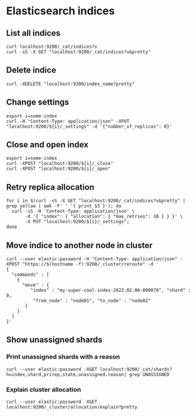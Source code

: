 # Elasticsearch indices

## List all indices

```
curl localhost:9200/_cat/indices?v
curl -sS -X GET "localhost:9200/_cat/indices?v&pretty"
```

## Delete indice

```
curl -XDELETE "localhost:9200/index_name?pretty"
```

## Change settings

```
export i=some-index
curl -H "Content-Type: application/json" -XPUT "localhost:9200/${i}/_settings" -d '{"number_of_replicas": 0}' 
```

## Close and open index

```
export i=some-index
curl -XPOST "localhost:9200/${i}/_close"
curl -XPOST "localhost:9200/${i}/_open"
```

## Retry replica allocation

```
for i in $(curl -sS -X GET "localhost:9200/_cat/indices?v&pretty" | grep yellow | awk -F' ' '{ print $3 }'); do
  curl -sS -H 'Content-Type: application/json' \
       -d '{ "index": { "allocation": { "max_retries": 10 } } }' \
       -X PUT "localhost:9200/${i}/_settings";
done
```


## Move indice to another node in cluster

```
curl --user elastic:password -H "Content-Type: application/json" -XPOST "https://$(hostname -f):9200/_cluster/reroute" -d '
{
  "commands" : [
    {
      "move" : {
         "index" : "my-super-cool-index-2022.02.06-000070", "shard" : 0,
          "from_node" : "node01", "to_node" : "node02"
       }
    }
  ]
}'
```

## Show unassigned shards

### Print unassigned shards with a reason

```
curl --user elastic:password -XGET localhost:9200/_cat/shards?h=index,shard,prirep,state,unassigned.reason| grep UNASSIGNED
```

### Explain cluster allocation

```
curl --user elastic:password -XGET localhost:9200/_cluster/allocation/explain?pretty
```
